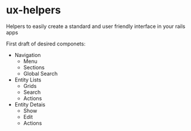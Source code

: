 # ux-helpers
Helpers to easily create a standard and user friendly interface in your rails apps

First draft of desired componets:

- Navigation
  - Menu
  - Sections
  - Global Search
- Entity Lists
  - Grids
  - Search
  - Actions
- Entity Detais
  - Show
  - Edit
  - Actions
